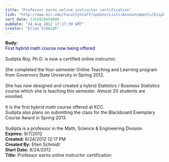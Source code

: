 ```yaml
---
title: "Professor earns online instructor certification"
link: "http://www.kcc.edu/FacultyStaff/update/Lists/Announcements/DispForm.aspx?ID=794"
sort_date: 1345828659000
pubDate: "24 Aug 2012 17:17:39 GMT"
creator: "Ellen Schmidt"
---
```


<div><b>Body:</b> <div class=ExternalClass2430723FDB1945629A1217A21F1FEB20>
<div><font color="#000080">First hybrid math course now being offered</font></div>
<div><font color="#000080"></font> </div>
<div>Sudipta Roy, Ph.D. is now a certified online instructor. </div>
<div> </div>
<div>She completed the four-semester Online Teaching and Learning program from Governors State University in Spring 2012.</div>
<div> </div>
<div>She has now designed and created a hybrid Statistics / Business Statistics course which she is teaching this semester. Almost 20 students are enrolled.</div>
<div> </div>
<div>It is the first hybrid math course offered at KCC. </div>
<div>Sudipta also plans on submitting the class for the Blackboard Exemplary Course Award in Spring 2013.</div>
<div> </div>
<div>Sudipta is a professor in the Math, Science &amp; Engineering Division.<br></div></div></div>
<div><b>Expires:</b> 9/7/2012</div>
<div><b>Created:</b> 8/24/2012 12:17 PM</div>
<div><b>Created By:</b> Ellen Schmidt</div>
<div><b>Start Date:</b> 8/24/2012</div>
<div><b>Title:</b> Professor earns online instructor certification</div>
